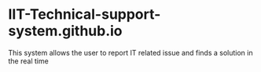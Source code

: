 # IIT-Technical-support-system.github.io
This system allows the user to report IT related issue  and finds a solution  in the real time
